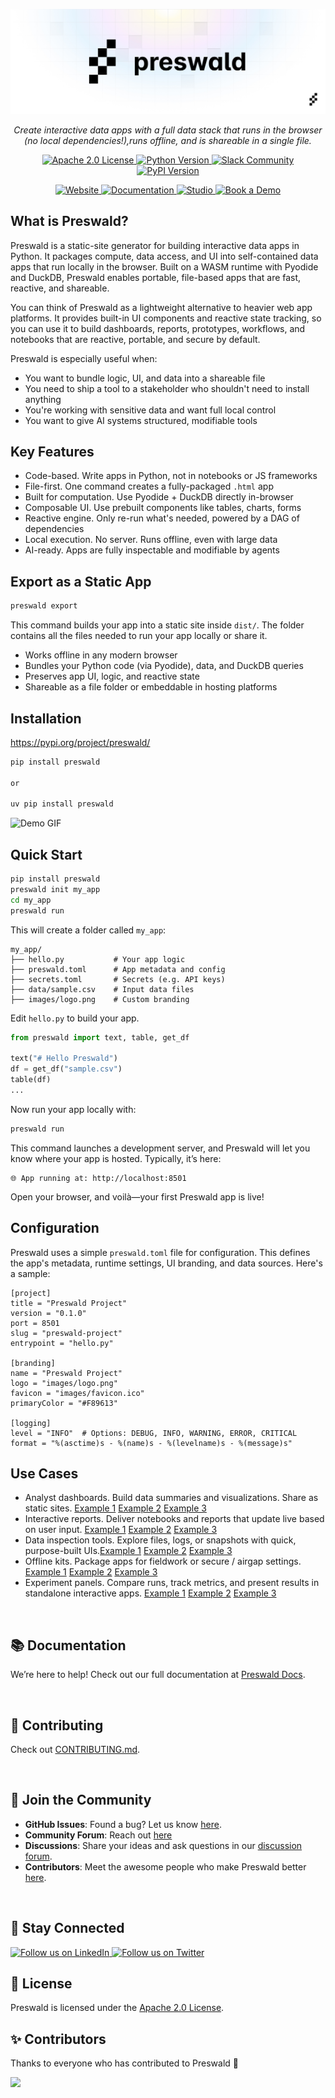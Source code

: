 <p align="center">
  <img src="assets/PreswaldBanner.png" alt="Banner">
</p>


<p align="center">
    <em>Create interactive data apps with a full data stack that runs in the browser (no local dependencies!),runs offline, and is shareable in a single file.
    </em>
</p>
<p align="center">
    <a href="LICENSE">
        <img src="https://img.shields.io/badge/license-Apache%202.0-blue.svg" alt="Apache 2.0 License">
    </a>
    <a href="https://www.python.org/downloads/">
        <img src="https://img.shields.io/badge/python-3.7%2B-blue.svg" alt="Python Version">
    </a>
    <a href="https://join.slack.com/t/structuredlabs-users/shared_invite/zt-33zwhyv3l-6Xu4bHL6b6~bI3z9fvlUig">
        <img src="https://img.shields.io/badge/Slack-Join%20Community-orange" alt="Slack Community">
    </a>
    <a href="https://pypi.org/project/preswald/">
        <img src="https://img.shields.io/pypi/v/preswald" alt="PyPI Version">
    </a>
</p>

<p align="center">
<a href="https://preswald.com" target="_blank">
<img src="https://img.shields.io/badge/Landing%20Page-Visit-blue?style=for-the-badge" alt="Website">
</a>
<a href="https://docs.preswald.com" target="_blank">
<img src="https://img.shields.io/badge/Documentation-Read-green?style=for-the-badge" alt="Documentation">
</a>
<a href="https://preswald.com/dashboard" target="_blank">
<img src="https://img.shields.io/badge/Studio-Get Started-orange?style=for-the-badge" alt="Studio">
</a>
<a href="https://cal.com/amruthagujjar" target="_blank">
<img src="https://img.shields.io/badge/Book%20a%20Demo-Schedule-red?style=for-the-badge" alt="Book a Demo">
</a>
</p>

## **What is Preswald?**

Preswald is a static-site generator for building interactive data apps in Python. It packages compute, data access, and UI into self-contained data apps that run locally in the browser. Built on a WASM runtime with Pyodide and DuckDB, Preswald enables portable, file-based apps that are fast, reactive, and shareable.

You can think of Preswald as a lightweight alternative to heavier web app platforms. It provides built-in UI components and reactive state tracking, so you can use it to build dashboards, reports, prototypes, workflows, and notebooks that are reactive, portable, and secure by default.

Preswald is especially useful when:

- You want to bundle logic, UI, and data into a shareable file
- You need to ship a tool to a stakeholder who shouldn't need to install anything
- You're working with sensitive data and want full local control
- You want to give AI systems structured, modifiable tools

## **Key Features**

- Code-based. Write apps in Python, not in notebooks or JS frameworks
- File-first. One command creates a fully-packaged `.html` app
- Built for computation. Use Pyodide + DuckDB directly in-browser
- Composable UI. Use prebuilt components like tables, charts, forms
- Reactive engine. Only re-run what's needed, powered by a DAG of dependencies
- Local execution. No server. Runs offline, even with large data
- AI-ready. Apps are fully inspectable and modifiable by agents

## Export as a Static App

```bash
preswald export
```

This command builds your app into a static site inside `dist/`. The folder contains all the files needed to run your app locally or share it.

* Works offline in any modern browser
* Bundles your Python code (via Pyodide), data, and DuckDB queries
* Preserves app UI, logic, and reactive state
* Shareable as a file folder or embeddable in hosting platforms


## **Installation**

https://pypi.org/project/preswald/

```bash
pip install preswald

or 

uv pip install preswald
```

![Demo GIF](assets/demo1.gif)

## **Quick Start**

```bash
pip install preswald
preswald init my_app
cd my_app
preswald run
```

This will create a folder called `my_app`:

```
my_app/
├── hello.py           # Your app logic
├── preswald.toml      # App metadata and config
├── secrets.toml       # Secrets (e.g. API keys)
├── data/sample.csv    # Input data files
├── images/logo.png    # Custom branding
```

Edit `hello.py` to build your app.

```python
from preswald import text, table, get_df

text("# Hello Preswald")
df = get_df("sample.csv")
table(df)
...
```

Now run your app locally with:

```bash
preswald run
```

This command launches a development server, and Preswald will let you know where your app is hosted. Typically, it’s here:

```
🌐 App running at: http://localhost:8501
```

Open your browser, and voilà—your first Preswald app is live!


## **Configuration**

Preswald uses a simple `preswald.toml` file for configuration. This defines the app's metadata, runtime settings, UI branding, and data sources. Here's a sample:

```
[project]
title = "Preswald Project"
version = "0.1.0"
port = 8501
slug = "preswald-project"
entrypoint = "hello.py"

[branding]
name = "Preswald Project"
logo = "images/logo.png"
favicon = "images/favicon.ico"
primaryColor = "#F89613"

[logging]
level = "INFO"  # Options: DEBUG, INFO, WARNING, ERROR, CRITICAL
format = "%(asctime)s - %(name)s - %(levelname)s - %(message)s"
```

## **Use Cases**

- Analyst dashboards. Build data summaries and visualizations. Share as static sites. [Example 1]() [Example 2]() [Example 3]()  
- Interactive reports. Deliver notebooks and reports that update live based on user input. [Example 1]() [Example 2]() [Example 3]()  
- Data inspection tools. Explore files, logs, or snapshots with quick, purpose-built UIs.[Example 1]() [Example 2]() [Example 3]()  
- Offline kits. Package apps for fieldwork or secure / airgap settings. [Example 1]() [Example 2]() [Example 3]()  
- Experiment panels. Compare runs, track metrics, and present results in standalone interactive apps. [Example 1]() [Example 2]() [Example 3]()  

<br>

## **📚 Documentation**

We’re here to help! Check out our full documentation at [Preswald Docs](https://docs.preswald.com/).

<br>

## **🤝 Contributing**

Check out [CONTRIBUTING.md](CONTRIBUTING.md).

<br>

## **🎉 Join the Community**

- **GitHub Issues**: Found a bug? Let us know [here](https://github.com/StructuredLabs/preswald/issues).
- **Community Forum**: Reach out [here](https://join.slack.com/t/structuredlabs-users/shared_invite/zt-33zwhyv3l-6Xu4bHL6b6~bI3z9fvlUig)
- **Discussions**: Share your ideas and ask questions in our [discussion forum](https://github.com/StructuredLabs/preswald/discussions).
- **Contributors**: Meet the awesome people who make Preswald better [here](https://github.com/StructuredLabs/preswald/graphs/contributors).

<br>

## **📢 Stay Connected**

<p>
    <a href="https://www.linkedin.com/company/structuredlabs/" target="_blank">
        <img src="https://img.shields.io/badge/Follow%20Us-LinkedIn-blue?style=for-the-badge&logo=linkedin" alt="Follow us on LinkedIn">
    </a>
    <a href="https://x.com/StructuredLabs" target="_blank">
        <img src="https://img.shields.io/badge/Follow%20Us-Twitter-1DA1F2?style=for-the-badge&logo=twitter" alt="Follow us on Twitter">
    </a>
</p>

## **📄 License**

Preswald is licensed under the [Apache 2.0 License](LICENSE).

## ✨ Contributors

Thanks to everyone who has contributed to Preswald 💜

[![](https://contrib.rocks/image?repo=StructuredLabs/preswald)](https://github.com/StructuredLabs/preswald/graphs/contributors)

